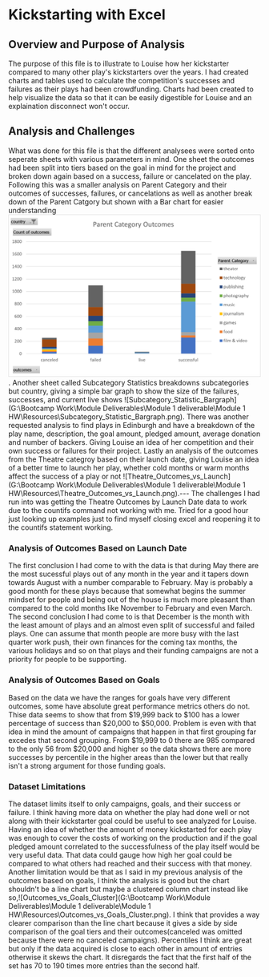 # Kickstarting with Excel

## Overview and Purpose of Analysis
The purpose of this file is to illustrate to Louise how her kickstarter compared to many other play's kickstarters over the years. I had created charts and tables used to calculate the competition's successes and failures as their plays had been crowdfunding. Charts had been created to help visualize the data so that it can be easily digestible for Louise and an explaination disconnect won't occur.

## Analysis and Challenges
What was done for this file is that the different analysees were sorted onto seperate sheets with various parameters in mind. One sheet the outcomes had been split into tiers based on the goal in mind for the project and broken down again based on a success, failure or cancelated on the play.
Following this was a smaller analysis on Parent Category and their outcomes of successes, failures, or cancelations as well as another break down of the Parent Catgory but shown with a Bar chart for easier understanding ![Parent_Category_Outcomes](https://github.com/Cyber-Wolfe/Kickstart_Analysis/blob/main/Resources/Parent_Category_Outcomes.png). 
Another sheet called Subcategory Statistics breakdowns subcategories but country, giving a simple bar graph to show the size of the failures, successes, and current live shows ![Subcategory_Statistic_Bargraph](G:\Bootcamp Work\Module Deliverables\Module 1 deliverable\Module 1 HW\Resources\Subcategory_Statistic_Bargraph.png). There was another requested analysis to find plays in Edinburgh and have a breakdown of the play name, description, the goal amount, pledged amount, average donation and number of backers.  Giving Louise an idea of her competition and their own success or failures for their project. Lastly an analysis of the outcomes from the Theatre categroy based on their launch date, giving Louise an idea of a better time to launch her play, whether cold months or warm months affect the success of a play or not ![Theatre_Outcomes_vs_Launch](G:\Bootcamp Work\Module Deliverables\Module 1 deliverable\Module 1 HW\Resources\Theatre_Outcomes_vs_Launch.png).---
The challenges I had run into was getting the Theatre Outcomes by Launch Date data to work due to the countifs command not working with me. Tried for a good hour just looking up examples just to find myself closing excel and reopening it to the countifs statement working.

### Analysis of Outcomes Based on Launch Date
The first conclusion I had come to with the data is that during May there are the most sucessful plays out of any month in the year and it tapers down towards August with a number comparable to February. May is probably a good month for these plays because that somewhat begins the summer mindset for people and being out of the house is much more pleasant than compared to the cold months like November to February and even March.
The second conclusion I had come to is that December is the month with the least amount of plays and an almost even split of successful and failed plays. One can assume that month people are more busy with the last quarter work push, their own finances for the coming tax months, the various holidays and so on that plays and their funding campaigns are not a priority for people to be supporting.

### Analysis of Outcomes Based on Goals
Based on the data we have the ranges for goals have very different outcomes, some have absolute great performance metrics others do not. Thise data seems to show that from $19,999 back to $100 has a lower percentage of success than $20,000 to $50,000.  Problem is even with that idea in mind the amount of campaigns that happen in that first grouping far excedes that second grouping. From $19,999 to 0 there are 985 compared to the only 56 from $20,000 and higher so the data shows there are more successes by percentile in the higher areas than the lower but that really isn't a strong argument for those funding goals.

### Dataset Limitations
The dataset limits itself to only campaigns, goals, and their success or failure. I think having more data on whether the play had done well or not along with their kickstarter goal could be useful to see analyzed for Louise. Having an idea of whether the amount of money kickstarted for each play was enough to cover the costs of working on the production and if the goal pledged amount correlated to the successfulness of the play itself would be very useful data. That data could gauge how high her goal could be compared to what others had reached and their success with that money.
Another limitation would be that as I said in my previous analysis of the outcomes based on goals, I think the analysis is good but the chart shouldn't be a line chart but maybe a clustered column chart instead like so,![Outcomes_vs_Goals_Cluster](G:\Bootcamp Work\Module Deliverables\Module 1 deliverable\Module 1 HW\Resources\Outcomes_vs_Goals_Cluster.png). I think that provides a way clearer comparison than the line chart because it gives a side by side comparison of the goal tiers and their outcomes(canceled was omitted because there were no canceled campaigns).  Percentiles I think are great but only if the data acquired is close to each other in amount of entries otherwise it skews the chart. It disregards the fact that the first half of the set has 70 to 190 times more entries than the second half.

